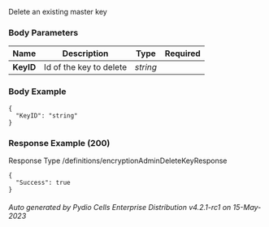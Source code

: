 






 
Delete an existing master key  


### Body Parameters

Name | Description | Type | Required
---|---|---|---
**KeyID** | Id of the key to delete | _string_ |   


### Body Example
```
{
  "KeyID": "string"
}
```






### Response Example (200)
Response Type /definitions/encryptionAdminDeleteKeyResponse

```
{
  "Success": true
}
```




###### Auto generated by Pydio Cells Enterprise Distribution v4.2.1-rc1 on 15-May-2023
